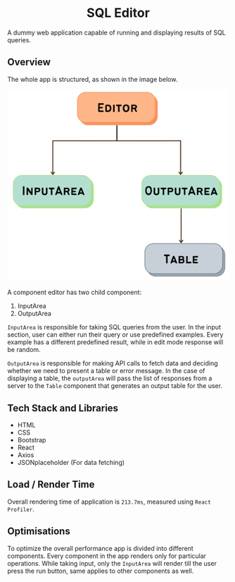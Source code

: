 <h1 align="center"><b>SQL Editor</b></h1>
A dummy web application capable of running and displaying results of SQL queries.

## Overview
The whole app is structured, as shown in the image below.

<p align="center">
<img src="Readme_img/App.png">
</p>


A component editor has two child component: 
1. InputArea
2. OutputArea

`InputArea` is responsible for taking SQL queries from the user. In the input section, user can either run their query or use predefined examples. Every example has a different predefined result, while in edit mode response will be random.

`OutputArea` is responsible for making API calls to fetch data and deciding whether we need to present a table or error message. In the case of displaying a table, the `outputArea` will pass the list of responses from a server to the `Table` component that generates an output table for the user.

## Tech Stack and Libraries
- HTML
- CSS
- Bootstrap
- React
- Axios
- JSONplaceholder (For data fetching)

## Load / Render Time
Overall rendering time of application is `213.7ms`, measured using `React Profiler`.

## Optimisations

To optimize the overall performance app is divided into different components. Every component in the app renders only for particular operations. While taking input, only the `InputArea` will render till the user press the run button, same applies to other components as well.
